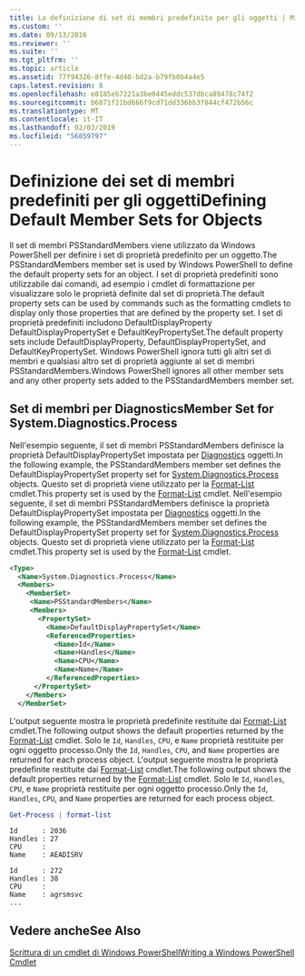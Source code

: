 ```yaml
---
title: La definizione di set di membri predefinito per gli oggetti | Microsoft Docs
ms.custom: ''
ms.date: 09/13/2016
ms.reviewer: ''
ms.suite: ''
ms.tgt_pltfrm: ''
ms.topic: article
ms.assetid: 77f94326-8ffe-4d40-bd2a-b79fb0b4a4e5
caps.latest.revision: 8
ms.openlocfilehash: e8185eb7221a3be0445eddc537dbca89478c74f2
ms.sourcegitcommit: b6871f21bd666f9cd71dd336bb3f844cf472b56c
ms.translationtype: MT
ms.contentlocale: it-IT
ms.lasthandoff: 02/03/2019
ms.locfileid: "56859797"
---
```

# <a name="defining-default-member-sets-for-objects"></a><span data-ttu-id="a3e28-102">Definizione dei set di membri predefiniti per gli oggetti</span><span class="sxs-lookup"><span data-stu-id="a3e28-102">Defining Default Member Sets for Objects</span></span>

<span data-ttu-id="a3e28-103">Il set di membri PSStandardMembers viene utilizzato da Windows PowerShell per definire i set di proprietà predefinito per un oggetto.</span><span class="sxs-lookup"><span data-stu-id="a3e28-103">The PSStandardMembers member set is used by Windows PowerShell to define the default property sets for an object.</span></span> <span data-ttu-id="a3e28-104">I set di proprietà predefiniti sono utilizzabile dai comandi, ad esempio i cmdlet di formattazione per visualizzare solo le proprietà definite dal set di proprietà.</span><span class="sxs-lookup"><span data-stu-id="a3e28-104">The default property sets can be used by commands such as the formatting cmdlets to display only those properties that are defined by the property set.</span></span> <span data-ttu-id="a3e28-105">I set di proprietà predefiniti includono DefaultDisplayProperty DefaultDisplayPropertySet e DefaultKeyPropertySet.</span><span class="sxs-lookup"><span data-stu-id="a3e28-105">The default property sets include DefaultDisplayProperty, DefaultDisplayPropertySet, and DefaultKeyPropertySet.</span></span> <span data-ttu-id="a3e28-106">Windows PowerShell ignora tutti gli altri set di membri e qualsiasi altro set di proprietà aggiunte al set di membri PSStandardMembers.</span><span class="sxs-lookup"><span data-stu-id="a3e28-106">Windows PowerShell ignores all other member sets and any other property sets added to the PSStandardMembers member set.</span></span>

## <a name="member-set-for-systemdiagnosticsprocess"></a><span data-ttu-id="a3e28-107">Set di membri per Diagnostics</span><span class="sxs-lookup"><span data-stu-id="a3e28-107">Member Set for System.Diagnostics.Process</span></span>

<span data-ttu-id="a3e28-108">Nell'esempio seguente, il set di membri PSStandardMembers definisce la proprietà DefaultDisplayPropertySet impostata per [Diagnostics](/dotnet/api/System.Diagnostics.Process) oggetti.</span><span class="sxs-lookup"><span data-stu-id="a3e28-108">In the following example, the PSStandardMembers member set defines the DefaultDisplayPropertySet property set for [System.Diagnostics.Process](/dotnet/api/System.Diagnostics.Process) objects.</span></span> <span data-ttu-id="a3e28-109">Questo set di proprietà viene utilizzato per la [Format-List](/powershell/module/Microsoft.PowerShell.Utility/Format-List) cmdlet.</span><span class="sxs-lookup"><span data-stu-id="a3e28-109">This property set is used by the [Format-List](/powershell/module/Microsoft.PowerShell.Utility/Format-List) cmdlet.</span></span>
<span data-ttu-id="a3e28-110">Nell'esempio seguente, il set di membri PSStandardMembers definisce la proprietà DefaultDisplayPropertySet impostata per [Diagnostics](/dotnet/api/System.Diagnostics.Process) oggetti.</span><span class="sxs-lookup"><span data-stu-id="a3e28-110">In the following example, the PSStandardMembers member set defines the DefaultDisplayPropertySet property set for [System.Diagnostics.Process](/dotnet/api/System.Diagnostics.Process) objects.</span></span> <span data-ttu-id="a3e28-111">Questo set di proprietà viene utilizzato per la [Format-List](/powershell/module/Microsoft.PowerShell.Utility/Format-List) cmdlet.</span><span class="sxs-lookup"><span data-stu-id="a3e28-111">This property set is used by the [Format-List](/powershell/module/Microsoft.PowerShell.Utility/Format-List) cmdlet.</span></span>

```xml
<Type>
  <Name>System.Diagnostics.Process</Name>
  <Members>
    <MemberSet>
     <Name>PSStandardMembers</Name>
     <Members>
       <PropertySet>
         <Name>DefaultDisplayPropertySet</Name>
         <ReferencedProperties>
           <Name>Id</Name>
           <Name>Handles</Name>
           <Name>CPU</Name>
           <Name>Name</Name>
         </ReferencedProperties>
      </PropertySet>
    </Members>
  </MemberSet>
```

<span data-ttu-id="a3e28-112">L'output seguente mostra le proprietà predefinite restituite dai [Format-List](/powershell/module/Microsoft.PowerShell.Utility/Format-List) cmdlet.</span><span class="sxs-lookup"><span data-stu-id="a3e28-112">The following output shows the default properties returned by the [Format-List](/powershell/module/Microsoft.PowerShell.Utility/Format-List) cmdlet.</span></span> <span data-ttu-id="a3e28-113">Solo le `Id`, `Handles`, `CPU`, e `Name` proprietà restituite per ogni oggetto processo.</span><span class="sxs-lookup"><span data-stu-id="a3e28-113">Only the `Id`, `Handles`, `CPU`, and `Name` properties are returned for each process object.</span></span>
<span data-ttu-id="a3e28-114">L'output seguente mostra le proprietà predefinite restituite dai [Format-List](/powershell/module/Microsoft.PowerShell.Utility/Format-List) cmdlet.</span><span class="sxs-lookup"><span data-stu-id="a3e28-114">The following output shows the default properties returned by the [Format-List](/powershell/module/Microsoft.PowerShell.Utility/Format-List) cmdlet.</span></span> <span data-ttu-id="a3e28-115">Solo le `Id`, `Handles`, `CPU`, e `Name` proprietà restituite per ogni oggetto processo.</span><span class="sxs-lookup"><span data-stu-id="a3e28-115">Only the `Id`, `Handles`, `CPU`, and `Name` properties are returned for each process object.</span></span>

```powershell
Get-Process | format-list
```

```output
Id      : 2036
Handles : 27
CPU     :
Name    : AEADISRV

Id      : 272
Handles : 38
CPU     :
Name    : agrsmsvc
...
```

## <a name="see-also"></a><span data-ttu-id="a3e28-116">Vedere anche</span><span class="sxs-lookup"><span data-stu-id="a3e28-116">See Also</span></span>

[<span data-ttu-id="a3e28-117">Scrittura di un cmdlet di Windows PowerShell</span><span class="sxs-lookup"><span data-stu-id="a3e28-117">Writing a Windows PowerShell Cmdlet</span></span>](./writing-a-windows-powershell-cmdlet.md)

